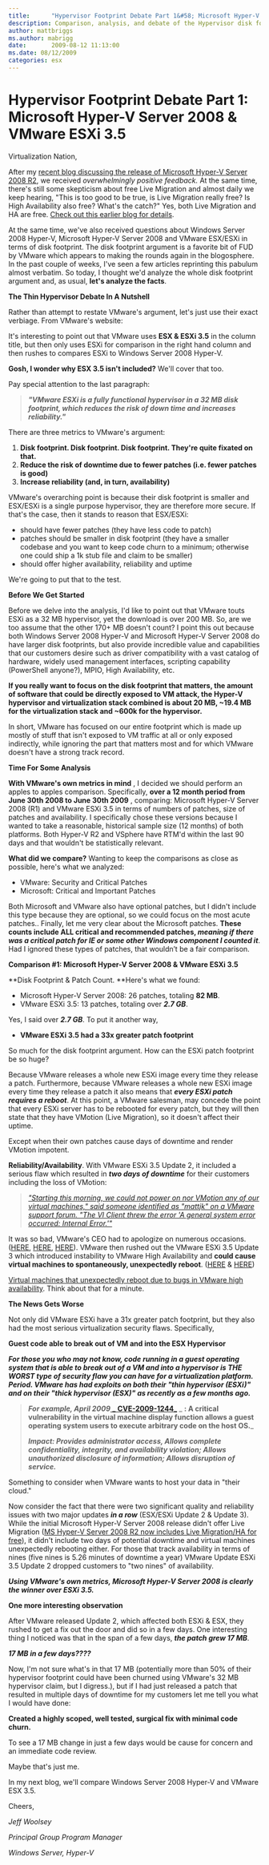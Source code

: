 ```yaml
---
title:      "Hypervisor Footprint Debate Part 1&#58; Microsoft Hyper-V Server 2008 & VMware ESXi 3.5"
description: Comparison, analysis, and debate of the Hypervisor disk footprint Part 1
author: mattbriggs
ms.author: mabrigg
date:       2009-08-12 11:13:00
ms.date: 08/12/2009
categories: esx
---
```

# Hypervisor Footprint Debate Part 1: Microsoft Hyper-V Server 2008 & VMware ESXi 3.5
Virtualization Nation,

After my [recent blog discussing the release of Microsoft Hyper-V Server 2008 R2](https://techcommunity.microsoft.com/t5/virtualization/microsoft-hyper-v-server-2008-r2-rtm-more/ba-p/381635), we received _overwhelmingly positive feedback._ At the same time, there's still some skepticism about free Live Migration and almost daily we keep hearing, "This is too good to be true, is Live Migration really free? Is High Availability also free? What's the catch?" Yes, both Live Migration and HA are free. [Check out this earlier blog for details](https://techcommunity.microsoft.com/t5/virtualization/microsoft-hyper-v-server-2008-r2-release-candidate-free-live/ba-p/381560).

At the same time, we've also received questions about Windows Server 2008 Hyper-V, Microsoft Hyper-V Server 2008 and VMware ESX/ESXi in terms of disk footprint. The disk footprint argument is a favorite bit of FUD by VMware which appears to making the rounds again in the blogosphere. In the past couple of weeks, I've seen a few articles reprinting this pabulum almost verbatim. So today, I thought we'd analyze the whole disk footprint argument and, as usual, **let's analyze the facts**.

**The Thin Hypervisor Debate In A Nutshell**

Rather than attempt to restate VMware's argument, let's just use their exact verbiage. From VMware's website:


It's interesting to point out that VMware uses **ESX & ESXi 3.5** in the column title, but then only uses ESXi for comparison in the right hand column and then rushes to compares ESXi to Windows Server 2008 Hyper-V.

**Gosh, I wonder why ESX 3.5 isn't included?** We'll cover that too.

Pay special attention to the last paragraph:

> _**"VMware ESXi is a fully functional hypervisor in a 32 MB disk footprint, which reduces the risk of down time and increases reliability."**_

There are three metrics to VMware's argument:

  1. **Disk footprint. Disk footprint. Disk footprint. They're quite fixated on that.**
  2. **Reduce the risk of downtime due to fewer patches (i.e. fewer patches is good)**
  3. **Increase reliability (and, in turn, availability)**



VMware's overarching point is because their disk footprint is smaller and ESX/ESXi is a single purpose hypervisor, they are therefore more secure. If that's the case, then it stands to reason that ESX/ESXi:

  * should have fewer patches (they have less code to patch) 
  * patches should be smaller in disk footprint (they have a smaller codebase and you want to keep code churn to a minimum; otherwise one could ship a 1k stub file and claim to be smaller) 
  * should offer higher availability, reliability and uptime 



We're going to put that to the test.

**Before We Get Started**

Before we delve into the analysis, I'd like to point out that VMware touts ESXi as a 32 MB hypervisor, yet the download is over 200 MB. So, are we too assume that the other 170+ MB doesn't count? I point this out because both Windows Server 2008 Hyper-V and Microsoft Hyper-V Server 2008 do have larger disk footprints, but also provide incredible value and capabilities that our customers desire such as driver compatibility with a vast catalog of hardware, widely used management interfaces, scripting capability (PowerShell anyone?), MPIO, High Availability, etc.

**__If you really want to focus on the disk footprint that matters, the amount of software that could be directly exposed to VM attack, the Hyper-V hypervisor and virtualization stack combined is about 20 MB, ~19.4 MB for the virtualization stack and ~600k for the hypervisor.__**

In short, VMware has focused on our entire footprint which is made up mostly of stuff that isn't exposed to VM traffic at all or only exposed indirectly, while ignoring the part that matters most and for which VMware doesn't have a strong track record.

**Time For Some Analysis**

**With VMware's own metrics in mind** , I decided we should perform an apples to apples comparison. Specifically, **over a 12 month period from June 30th 2008 to June 30th 2009** , comparing: Microsoft Hyper-V Server 2008 (R1) and VMware ESXi 3.5 in terms of numbers of patches, size of patches and availability. I specifically chose these versions because I wanted to take a reasonable, historical sample size (12 months) of both platforms. Both Hyper-V R2 and VSphere have RTM'd within the last 90 days and that wouldn't be statistically relevant.

**What did we compare?** Wanting to keep the comparisons as close as possible, here's what we analyzed:

  * VMware: Security and Critical Patches 
  * Microsoft: Critical and Important Patches 



Both Microsoft and VMware also have optional patches, but I didn't include this type because they are optional, so we could focus on the most acute patches.. Finally, let me very clear about the Microsoft patches. **These counts include ALL critical and recommended patches, _meaning if there was a critical patch for IE or some other Windows component I counted it_**. Had I ignored these types of patches, that wouldn’t be a fair comparison.

**Comparison #1: Microsoft Hyper-V Server 2008 & VMware ESXi 3.5**

**Disk Footprint & Patch Count. **Here's what we found:

  * Microsoft Hyper-V Server 2008: 26 patches, totaling **82 MB**.  
  * VMware ESXi 3.5: 13 patches, totaling over **_2.7 GB_**.



Yes, I said over **_2.7 GB_**. To put it another way,

  * **__VMware ESXi 3.5 had a 33x greater patch footprint__**


So much for the disk footprint argument. How can the ESXi patch footprint be so huge?

Because VMware releases a whole new ESXi image every time they release a patch. Furthermore, because VMware releases a whole new ESXi image every time they release a patch it also means that **_every ESXi patch requires a reboot_**. At this point, a VMware salesman, may concede the point that every ESXi server has to be rebooted for every patch, but they will then state that they have VMotion (Live Migration), so it doesn't affect their uptime.

Except when their own patches cause days of downtime and render VMotion impotent.

**Reliability/Availability**. With VMware ESXi 3.5 Update 2, it included a serious flaw which resulted in **_two days of downtime_** for their customers including the loss of VMotion:

> _["Starting this morning, we could not power on nor VMotion any of our virtual machines," said someone identified as "mattjk" on a VMware support forum. "The VI Client threw the error 'A general system error occurred: Internal Error.'"](http://www.computerworld.com/s/article/9112439/VMware_licensing_bug_blacks_out_virtual_servers)_

It was so bad, VMware's CEO had to apologize on numerous occasions. ([HERE](https://www.computerworld.com/), [HERE](https://marcusoh.blogspot.com/2008/08/dont-roll-vmware-update-2-yet.html), [HERE](https://communities.vmware.com/thread/162377)). VMware then rushed out the VMware ESXi 3.5 Update 3 which introduced instability to VMware High Availability and **could cause virtual machines to spontaneously, unexpectedly reboot**. ([HERE](https://kb.vmware.com/s/article/1007899) & [HERE](https://blog.scottlowe.org/2008/12/12/vmware-ha-problem-with-update-3/))

[Virtual machines that unexpectedly reboot due to bugs in VMware high availability](https://en.wikipedia.org/wiki/Irony). Think about that for a minute.

**The News Gets Worse**

Not only did VMware ESXi have a 31x greater patch footprint, but they also had the most serious virtualization security flaws. Specifically,

**__Guest code able to break out of VM and into the ESX Hypervisor__**

_**For those you who may not know, code running in a guest operating system that is able to break out of a VM and into a hypervisor is _THE WORST type of security flaw you can have for a virtualization platform_. Period. VMware has had exploits on both their "thin hypervisor (ESXi)" and on their "thick hypervisor (ESX)" _as recently as a few months ago_.**_

> _**For example, April 2009**_[ _ **CVE-2009-1244**_](https://nvd.nist.gov/vuln/detail/CVE-2009-1244) _ **: A critical vulnerability in the virtual machine display function allows a guest operating system users to execute arbitrary code on the host OS.**_
> 
> _**Impact: Provides administrator access, Allows complete confidentiality, integrity, and availability violation; Allows unauthorized disclosure of information; Allows disruption of service.**_

Something to consider when VMware wants to host your data in "their cloud."

Now consider the fact that there were two significant quality and reliability issues with two major updates **_in a row_** (ESX/ESXi Update 2  & Update 3). While the initial Microsoft Hyper-V Server 2008 release didn't offer Live Migration ([MS Hyper-V Server 2008 R2 now includes Live Migration/HA for free](https://techcommunity.microsoft.com/t5/virtualization/microsoft-hyper-v-server-2008-r2-rtm-more/ba-p/381635)), it didn't include two days of potential downtime and virtual machines unexpectedly rebooting either. For those that track availability in terms of nines (five nines is 5.26 minutes of downtime a year) VMware Update ESXi 3.5 Update 2 dropped customers to "two nines" of availability.

**_Using VMware's own metrics, Microsoft Hyper-V Server 2008 is clearly the winner over ESXi 3.5._**

**One more interesting observation**

After VMware released Update 2, which affected both ESXi & ESX, they rushed to get a fix out the door and did so in a few days. One interesting thing I noticed was that in the span of a few days, **_the patch grew 17 MB_**.

**_17 MB in a few days????_**

Now, I'm not sure what's in that 17 MB (potentially more than 50% of their hypervisor footprint could have been churned using VMware's 32 MB hypervisor claim, but I digress.), but if I had just released a patch that resulted in multiple days of downtime for my customers let me tell you what I would have done:

**Created a highly scoped, well tested, surgical fix with minimal code churn.**

To see a 17 MB change in just a few days would be cause for concern and an immediate code review.

Maybe that's just me.


In my next blog, we'll compare Windows Server 2008 Hyper-V and VMware ESX 3.5.

Cheers,

_Jeff Woolsey_

_Principal Group Program Manager_

_Windows Server, Hyper-V_
